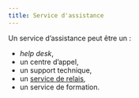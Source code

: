 ```yaml
---
title: Service d'assistance
---
```


Un service d’assistance peut être un :

- <em lang="en">help desk</em>,
- un centre d’appel,
- un support technique,
- un [service de relais](#service-de-relais),
- un service de formation.